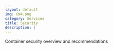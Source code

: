```yaml
---
layout: default
img: CN4.png
category: Services
title: Security
description: |
---
```

Container security overview and recommendations